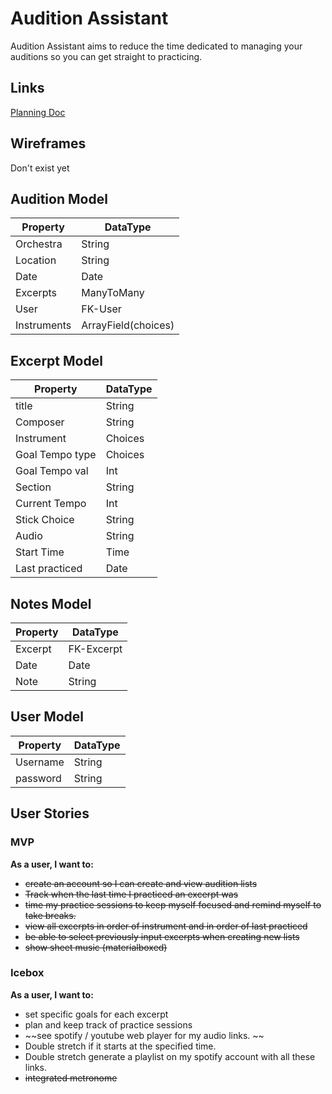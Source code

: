 # Audition Assistant

Audition Assistant aims to reduce the time dedicated to managing your auditions so you can get straight to practicing.

## Links
[Planning Doc](https://docs.google.com/spreadsheets/d/1DrAsvPWn9esQvA_20tIJfcb2_JrnQtVv7zpNu1Cui-o/edit?usp=sharing)

## Wireframes

Don't exist yet

## Audition Model
| Property      | DataType |
| ----------- | ----------- |
| Orchestra             | String         |
| Location              | String         |
| Date                  | Date           |
| Excerpts              | ManyToMany     |
| User                  | FK-User        |
| Instruments           | ArrayField(choices)|

## Excerpt Model
| Property      | DataType       |
| -----------   | -----------    |
| title         | String         |
| Composer      | String         |
| Instrument    | Choices        |
|Goal Tempo type| Choices        |
|Goal Tempo val | Int            |
| Section       | String         |
| Current Tempo | Int            |
| Stick Choice  | String         |
| Audio         | String         |
| Start Time    | Time           |
| Last practiced| Date           |

## Notes Model
| Property    | DataType    |
| ----------- | ----------- |
| Excerpt     | FK-Excerpt  |
| Date        | Date        |
| Note        | String      |

## User Model
| Property    | DataType    |
| ----------- | ----------- |
| Username    | String      |
| password    | String      |


## User Stories
### MVP
**As a user, I want to:**
- ~~create an account so I can create and view audition lists~~
- ~~Track when the last time I practiced an excerpt was~~
- ~~time my practice sessions to keep myself focused and remind myself to take breaks.~~
- ~~view all excerpts in order of instrument and in order of last practiced~~
- ~~be able to select previously input excerpts when creating new lists~~
- ~~show sheet music (materialboxed)~~

### Icebox
**As a user, I want to:**
- set specific goals for each excerpt
- plan and keep track of practice sessions
- ~~see spotify / youtube web player for my audio links. ~~
- Double stretch if it starts at the specified time. 
- Double stretch generate a playlist on my spotify account with all these links.
- ~~integrated metronome~~